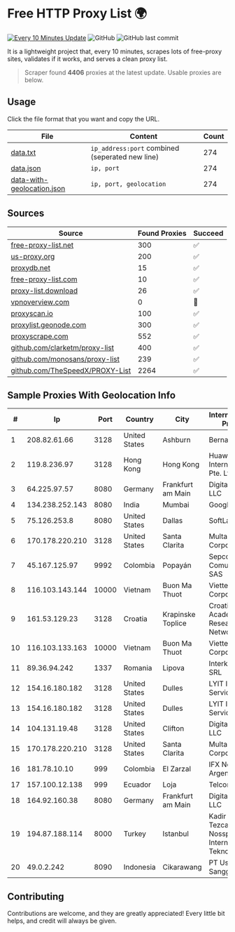 
# Free HTTP Proxy List 🌍

[![Every 10 Minutes Update](https://github.com/mertguvencli/http-proxy-list/actions/workflows/main.yml/badge.svg?branch=main)](https://github.com/mertguvencli/http-proxy-list/actions/workflows/main.yml)
![GitHub](https://img.shields.io/github/license/mertguvencli/http-proxy-list)
![GitHub last commit](https://img.shields.io/github/last-commit/mertguvencli/http-proxy-list)

It is a lightweight project that, every 10 minutes, scrapes lots of free-proxy sites, validates if it works, and serves a clean proxy list.


> Scraper found **4406** proxies at the latest update. Usable proxies are below.

## Usage

Click the file format that you want and copy the URL.


|File|Content|Count|
|----|-------|-----|
|[data.txt](https://raw.githubusercontent.com/mertguvencli/http-proxy-list/main/proxy-list/data.txt)|`ip_address:port` combined (seperated new line)|274|
|[data.json](https://raw.githubusercontent.com/mertguvencli/http-proxy-list/main/proxy-list/data.json)|`ip, port`|274|
|[data-with-geolocation.json](https://raw.githubusercontent.com/mertguvencli/http-proxy-list/main/proxy-list/data-with-geolocation.json)|`ip, port, geolocation`|274|

## Sources

|Source|Found Proxies|Succeed|
|------|-------------|-------|
|[free-proxy-list.net](https://free-proxy-list.net)|300|✅|
|[us-proxy.org](https://www.us-proxy.org)|200|✅|
|[proxydb.net](http://proxydb.net)|15|✅|
|[free-proxy-list.com](https://free-proxy-list.com/?page=&port=&type%5B%5D=http&type%5B%5D=https&up_time=0&search=Search)|10|✅|
|[proxy-list.download](https://www.proxy-list.download/HTTP)|26|✅|
|[vpnoverview.com](https://vpnoverview.com/privacy/anonymous-browsing/free-proxy-servers)|0|🚫|
|[proxyscan.io](https://www.proxyscan.io)|100|✅|
|[proxylist.geonode.com](https://proxylist.geonode.com/api/proxy-list?limit=300&page=1&sort_by=lastChecked&sort_type=desc&protocols=http,https)|300|✅|
|[proxyscrape.com](https://api.proxyscrape.com/v2/?request=displayproxies&protocol=http&timeout=10000&country=all&ssl=all&anonymity=all)|552|✅|
|[github.com/clarketm/proxy-list](https://raw.githubusercontent.com/clarketm/proxy-list/master/proxy-list-raw.txt)|400|✅|
|[github.com/monosans/proxy-list](https://raw.githubusercontent.com/monosans/proxy-list/main/proxies/http.txt)|239|✅|
|[github.com/TheSpeedX/PROXY-List](https://raw.githubusercontent.com/TheSpeedX/PROXY-List/master/http.txt)|2264|✅|


## Sample Proxies With Geolocation Info

|#|Ip|Port|Country|City|Internet Service Provider|
|-|--|----|-------|----|-------------------------|
|1|208.82.61.66|3128|United States|Ashburn|Bernardi Sounds|
|2|119.8.236.97|3128|Hong Kong|Hong Kong|Huawei International Pte. Ltd.|
|3|64.225.97.57|8080|Germany|Frankfurt am Main|DigitalOcean, LLC|
|4|134.238.252.143|8080|India|Mumbai|Google LLC|
|5|75.126.253.8|8080|United States|Dallas|SoftLayer|
|6|170.178.220.210|3128|United States|Santa Clarita|Multacom Corporation|
|7|45.167.125.97|9992|Colombia|Popayán|Sepcom Comunicaciones SAS|
|8|116.103.143.144|10000|Vietnam|Buon Ma Thuot|Viettel Corporation|
|9|161.53.129.23|3128|Croatia|Krapinske Toplice|Croatian Academic and Research Network|
|10|116.103.133.163|10000|Vietnam|Buon Ma Thuot|Viettel Corporation|
|11|89.36.94.242|1337|Romania|Lipova|Interkvm Host SRL|
|12|154.16.180.182|3128|United States|Dulles|LYIT Internet Services|
|13|154.16.180.182|3128|United States|Dulles|LYIT Internet Services|
|14|104.131.19.48|3128|United States|Clifton|DigitalOcean, LLC|
|15|170.178.220.210|3128|United States|Santa Clarita|Multacom Corporation|
|16|181.78.10.10|999|Colombia|El Zarzal|IFX Networks Argentina S.R.L|
|17|157.100.12.138|999|Ecuador|Loja|Telconet S.A|
|18|164.92.160.38|8080|Germany|Frankfurt am Main|DigitalOcean, LLC|
|19|194.87.188.114|8000|Turkey|Istanbul|Kadir Huseyin Tezcan Nosspeed Internet Teknolojileri|
|20|49.0.2.242|8090|Indonesia|Cikarawang|PT Usaha Adi Sanggoro|



## Contributing

Contributions are welcome, and they are greatly appreciated! Every
little bit helps, and credit will always be given.

